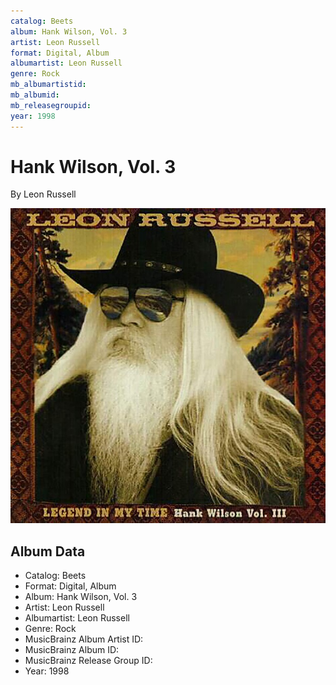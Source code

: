 ```yaml
---
catalog: Beets
album: Hank Wilson, Vol. 3
artist: Leon Russell
format: Digital, Album
albumartist: Leon Russell
genre: Rock
mb_albumartistid: 
mb_albumid: 
mb_releasegroupid: 
year: 1998
---
```


# Hank Wilson, Vol. 3

By Leon Russell

![](../../assets/beetscovers/Leon_Russell-Hank_Wilson__Vol_3.jpg)

## Album Data

- Catalog: Beets
- Format: Digital, Album
- Album: Hank Wilson, Vol. 3
- Artist: Leon Russell
- Albumartist: Leon Russell
- Genre: Rock
- MusicBrainz Album Artist ID: 
- MusicBrainz Album ID: 
- MusicBrainz Release Group ID: 
- Year: 1998

